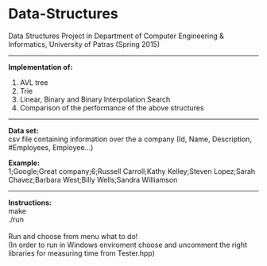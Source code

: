 # Data-Structures
Data Structures Project in Department of Computer Engineering &amp; Informatics, University of Patras (Spring 2015)
***
<b>Implementation of:</b>
1. AVL tree
2. Trie
3. Linear, Binary and Binary Interpolation Search
4. Comparison of the performance of the above structures

***
<b>Data set:</b><br>
csv file containing information over the a company (Id, Name, Description, #Employees, Employee...)<br>

<b>Example:</b><br>
1;Google;Great company;6;Russell Carroll;Kathy Kelley;Steven Lopez;Sarah Chavez;Barbara West;Billy Wells;Sandra Williamson		<br>	
***

<b>Instructions:</b><br>
  make<br>
  ./run
<br> <br>
Run and choose from menu what to do!<br>
(In order to run in Windows enviroment choose and uncomment the right libraries for measuring time from Tester.hpp)
